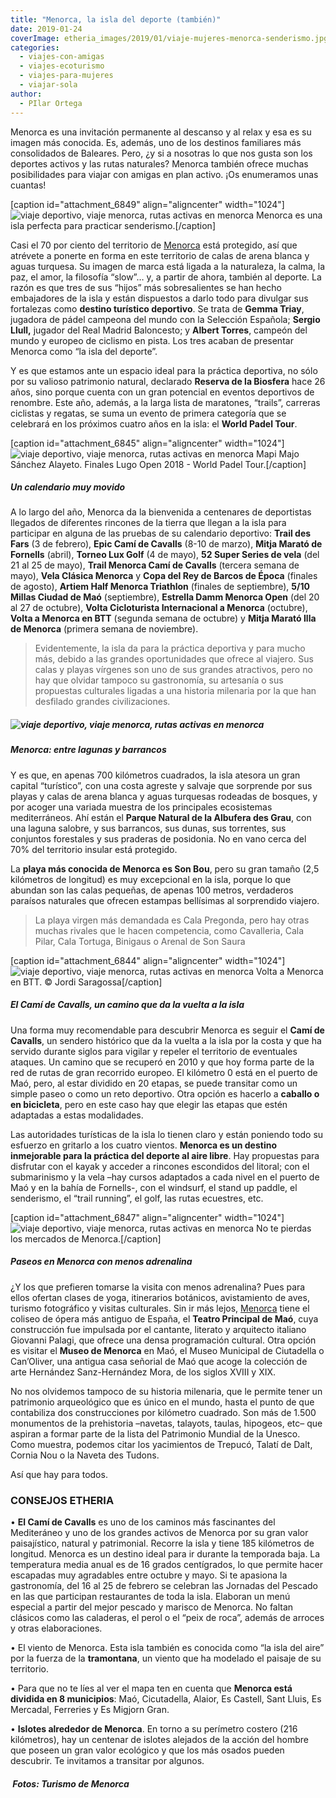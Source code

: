 ```yaml
---
title: "Menorca, la isla del deporte (también)"
date: 2019-01-24
coverImage: etheria_images/2019/01/viaje-mujeres-menorca-senderismo.jpg
categories: 
  - viajes-con-amigas
  - viajes-ecoturismo
  - viajes-para-mujeres
  - viajar-sola
author: 
  - PIlar Ortega
---
```


Menorca es una invitación permanente al descanso y al relax y esa es su imagen más conocida. Es, además, uno de los destinos familiares más consolidados de Baleares. Pero, ¿y si a nosotras lo que nos gusta son los deportes activos y las rutas naturales? Menorca también ofrece muchas posibilidades para viajar con amigas en plan activo. ¡Os enumeramos unas cuantas!

\[caption id="attachment\_6849" align="aligncenter" width="1024"\]![viaje deportivo, viaje menorca, rutas activas en menorca](etheria_images/2019/01/viaje-mujeres-menorca-senderismo-1024x766.jpg "Menorca es una isla perfecta para practicar senderismo.") Menorca es una isla perfecta para practicar senderismo.\[/caption\]

Casi el 70 por ciento del territorio de [Menorca](http://www.menorca.es) está protegido, así que atrévete a ponerte en forma en este territorio de calas de arena blanca y aguas turquesa. Su imagen de marca está ligada a la naturaleza, la calma, la paz, el amor, la filosofía “slow”… y, a partir de ahora, también al deporte. La razón es que tres de sus “hijos” más sobresalientes se han hecho embajadores de la isla y están dispuestos a darlo todo para divulgar sus fortalezas como **destino turístico deportivo**. Se trata de **Gemma Triay**, jugadora de pádel campeona del mundo con la Selección Española; **Sergio Llull,** jugador del Real Madrid Baloncesto; y **Albert Torres**, campeón del mundo y europeo de ciclismo en pista. Los tres acaban de presentar Menorca como “la isla del deporte”.

Y es que estamos ante un espacio ideal para la práctica deportiva, no sólo por su valioso patrimonio natural, declarado **Reserva de la Biosfera** hace 26 años, sino porque cuenta con un gran potencial en eventos deportivos de renombre. Este año, además, a la larga lista de maratones, “trails”, carreras ciclistas y regatas, se suma un evento de primera categoría que se celebrará en los próximos cuatro años en la isla: el **World Padel Tour**.

\[caption id="attachment\_6845" align="aligncenter" width="1024"\]![viaje deportivo, viaje menorca, rutas activas en menorca](etheria_images/2019/01/viaje-mujeres-menorca-Mapi-Majo-Sanchez-Alayeto-Finales-Lugo-Open-2018-World-Padel-Tour-1024x708.jpg "Mapi Majo Sánchez Alayeto. Finales Lugo Open 2018 - World Padel Tour.") Mapi Majo Sánchez Alayeto. Finales Lugo Open 2018 - World Padel Tour.\[/caption\]

##### Un calendario muy movido

A lo largo del año, Menorca da la bienvenida a centenares de deportistas llegados de diferentes rincones de la tierra que llegan a la isla para participar en alguna de las pruebas de su calendario deportivo: **Trail des Fars** (3 de febrero), **Epic Camí de Cavalls** (8-10 de marzo), **Mitja Marató de Fornells** (abril), **Torneo Lux Golf** (4 de mayo), **52 Super Series de vela** (del 21 al 25 de mayo), **Trail Menorca Camí de Cavalls** (tercera semana de mayo), **Vela Clásica Menorca** y **Copa del Rey de Barcos de Época** (finales de agosto), **Artiem Half Menorca Triathlon** (finales de septiembre), **5/10 Millas Ciudad de Maó** (septiembre), **Estrella Damm Menorca Open** (del 20 al 27 de octubre), **Volta Cicloturista Internacional a Menorca** (octubre), **Volta a Menorca en BTT** (segunda semana de octubre) y **Mitja Marató Illa de Menorca** (primera semana de noviembre).

> Evidentemente, la isla da para la práctica deportiva y para mucho más, debido a las grandes oportunidades que ofrece al viajero. Sus calas y playas vírgenes son uno de sus grandes atractivos, pero no hay que olvidar tampoco su gastronomía, su artesanía o sus propuestas culturales ligadas a una historia milenaria por la que han desfilado grandes civilizaciones.

##### ![viaje deportivo, viaje menorca, rutas activas en menorca](etheria_images/2019/01/viaje-mujeres-menorca-natacion-1024x684.jpg "Competición de natación en Menorca.")

##### Menorca: entre lagunas y barrancos

Y es que, en apenas 700 kilómetros cuadrados, la isla atesora un gran capital “turístico”, con una costa agreste y salvaje que sorprende por sus playas y calas de arena blanca y aguas turquesas rodeadas de bosques, y por acoger una variada muestra de los principales ecosistemas mediterráneos. Ahí están el **Parque Natural de la Albufera des Grau**, con una laguna salobre, y sus barrancos, sus dunas, sus torrentes, sus conjuntos forestales y sus praderas de posidonia. No en vano cerca del 70% del territorio insular está protegido.

La **playa más conocida de Menorca es Son Bou**, pero su gran tamaño (2,5 kilómetros de longitud) es muy excepcional en la isla, porque lo que abundan son las calas pequeñas, de apenas 100 metros, verdaderos paraísos naturales que ofrecen estampas bellísimas al sorprendido viajero.

> La playa virgen más demandada es Cala Pregonda, pero hay otras muchas rivales que le hacen competencia, como Cavalleria, Cala Pilar, Cala Tortuga, Binigaus o Arenal de Son Saura

\[caption id="attachment\_6844" align="aligncenter" width="1024"\]![viaje deportivo, viaje menorca, rutas activas en menorca](etheria_images/2019/01/viaje-mujeres-menorca-JordiSaragossa-1024x683.jpg "Recorrer el perímetro de la isla en bicicleta también es hacer turismo.") Volta a Menorca en BTT. © Jordi Saragossa\[/caption\]

##### El Camí de Cavalls, un camino que da la vuelta a la isla

Una forma muy recomendable para descubrir Menorca es seguir el **Camí de Cavalls**, un sendero histórico que da la vuelta a la isla por la costa y que ha servido durante siglos para vigilar y repeler el territorio de eventuales ataques. Un camino que se recuperó en 2010 y que hoy forma parte de la red de rutas de gran recorrido europeo. El kilómetro 0 está en el puerto de Maó, pero, al estar dividido en 20 etapas, se puede transitar como un simple paseo o como un reto deportivo. Otra opción es hacerlo a **caballo o en bicicleta**, pero en este caso hay que elegir las etapas que estén adaptadas a estas modalidades.

Las autoridades turísticas de la isla lo tienen claro y están poniendo todo su esfuerzo en gritarlo a los cuatro vientos. **Menorca es un destino inmejorable para la práctica del deporte al aire libre**. Hay propuestas para disfrutar con el kayak y acceder a rincones escondidos del litoral; con el submarinismo y la vela –hay cursos adaptados a cada nivel en el puerto de Maó y en la bahía de Fornells-, con el windsurf, el stand up paddle, el senderismo, el “trail running”, el golf, las rutas ecuestres, etc.

\[caption id="attachment\_6847" align="aligncenter" width="1024"\]![viaje deportivo, viaje menorca, rutas activas en menorca](etheria_images/2019/01/viaje-mujeres-menorca-mercado-1024x687.jpg "No te pierdas los mercados de Menorca.") No te pierdas los mercados de Menorca.\[/caption\]

##### Paseos en Menorca con menos adrenalina

¿Y los que prefieren tomarse la visita con menos adrenalina? Pues para ellos ofertan clases de yoga, itinerarios botánicos, avistamiento de aves, turismo fotográfico y visitas culturales. Sin ir más lejos, [Menorca](https://etheriamagazine.com/2018/11/05/15-tips-para-disfrutar-de-menorca-fuera-de-temporada/) tiene el coliseo de ópera más antiguo de España, el **Teatro Principal de Maó**, cuya construcción fue impulsada por el cantante, literato y arquitecto italiano Giovanni Palagi, que ofrece una densa programación cultural. Otra opción es visitar el **Museo de Menorca** en Maó, el Museo Municipal de Ciutadella o Can’Oliver, una antigua casa señorial de Maó que acoge la colección de arte Hernández Sanz-Hernández Mora, de los siglos XVIII y XIX.

No nos olvidemos tampoco de su historia milenaria, que le permite tener un patrimonio arqueológico que es único en el mundo, hasta el punto de que contabiliza dos construcciones por kilómetro cuadrado. Son más de 1.500 monumentos de la prehistoria –navetas, talayots, taulas, hipogeos, etc– que aspiran a formar parte de la lista del Patrimonio Mundial de la Unesco. Como muestra, podemos citar los yacimientos de Trepucó, Talatí de Dalt, Cornia Nou o la Naveta des Tudons.

Así que hay para todos.

### CONSEJOS ETHERIA

• **El Camí de Cavalls** es uno de los caminos más fascinantes del Mediteráneo y uno de los grandes activos de Menorca por su gran valor paisajístico, natural y patrimonial. Recorre la isla y tiene 185 kilómetros de longitud. Menorca es un destino ideal para ir durante la temporada baja. La temperatura media anual es de 16 grados centígrados, lo que permite hacer escapadas muy agradables entre octubre y mayo. Si te apasiona la gastronomía, del 16 al 25 de febrero se celebran las Jornadas del Pescado en las que participan restaurantes de toda la isla. Elaboran un menú especial a partir del mejor pescado y marisco de Menorca. No faltan clásicos como las caladeras, el perol o el “peix de roca”, además de arroces y otras elaboraciones.

• El viento de Menorca. Esta isla también es conocida como “la isla del aire” por la fuerza de la **tramontana**, un viento que ha modelado el paisaje de su territorio.

• Para que no te líes al ver el mapa ten en cuenta que **Menorca está dividida en 8 municipios**: Maó, Cicutadella, Alaior, Es Castell, Sant Lluis, Es Mercadal, Ferreries y Es Migjorn Gran.

• **Islotes alrededor de Menorca**. En torno a su perímetro costero (216 kilómetros), hay un centenar de islotes alejados de la acción del hombre que poseen un gran valor ecológico y que los más osados pueden descubrir. Te invitamos a transitar por algunos.

#####  Fotos: Turismo de Menorca
